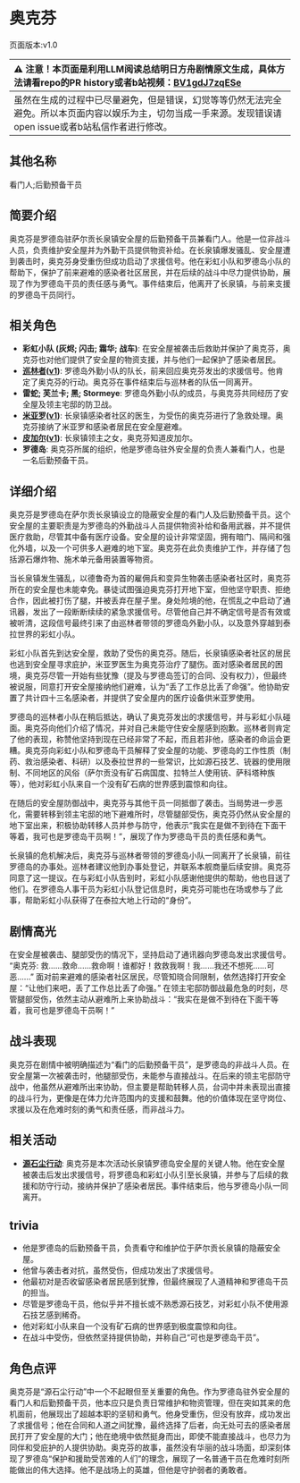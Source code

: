 # 奥克芬
页面版本:v1.0
 

| :warning: 注意！本页面是利用LLM阅读总结明日方舟剧情原文生成，具体方法请看repo的PR history或者b站视频：[BV1gdJ7zqESe](https://www.bilibili.com/video/BV1gdJ7zqESe/)         |
|:----------------------------|
| 虽然在生成的过程中已尽量避免，但是错误，幻觉等等仍然无法完全避免。所以本页面内容以娱乐为主，切勿当成一手来源。发现错误请open issue或者b站私信作者进行修改。|



## 其他名称
看门人;后勤预备干员
## 简要介绍
奥克芬是罗德岛驻萨尔贡长泉镇安全屋的后勤预备干员兼看门人。他是一位非战斗人员，负责维护安全屋并为外勤干员提供物资补给。在长泉镇爆发骚乱、安全屋遭到袭击时，奥克芬身受重伤但成功启动了求援信号。他在彩虹小队和罗德岛小队的帮助下，保护了前来避难的感染者社区居民，并在后续的战斗中尽力提供协助，展现了作为罗德岛干员的责任感与勇气。事件结束后，他离开了长泉镇，与前来支援的罗德岛干员同行。
## 相关角色
-   **彩虹小队 (灰烬; 闪击; 霜华; 战车)**: 在安全屋被袭击后救助并保护了奥克芬，奥克芬也对他们提供了安全屋的物资支援，并与他们一起保护了感染者居民。
-   **[巡林者](../char_v3/char_503_rang.md)([v1](char_503_rang.md))**: 罗德岛外勤小队的队长，前来回应奥克芬发出的求援信号。他肯定了奥克芬的行动。奥克芬在事件结束后与巡林者的队伍一同离开。
-   **雷蛇; 芙兰卡; 黑; Stormeye**: 罗德岛外勤小队的成员，与奥克芬共同经历了安全屋及领主宅邸的防卫战。
-   **[米亚罗](../char_v3/extended_char_mi_ya_luo.md)([v1](extended_char_mi_ya_luo.md))**: 长泉镇感染者社区的医生，为受伤的奥克芬进行了急救处理。奥克芬接纳了米亚罗和感染者居民在安全屋避难。
-   **[皮加尔](../char_v3/extended_char_pi_jia_er.md)([v1](extended_char_pi_jia_er.md))**: 长泉镇领主之女，奥克芬知道皮加尔。
-   **罗德岛**: 奥克芬所属的组织，他是罗德岛驻外安全屋的负责人兼看门人，也是一名后勤预备干员。
## 详细介绍
奥克芬是罗德岛在萨尔贡长泉镇设立的隐蔽安全屋的看门人及后勤预备干员。这个安全屋的主要职责是为罗德岛的外勤战斗人员提供物资补给和备用武器，并不提供医疗救助，尽管其中备有医疗设备。安全屋的设计非常坚固，拥有暗门、隔间和强化外墙，以及一个可供多人避难的地下室。奥克芬在此负责维护工作，并存储了包括源石爆炸物、施术单元备用装置等物资。

当长泉镇发生骚乱，以德鲁奇为首的雇佣兵和变异生物袭击感染者社区时，奥克芬所在的安全屋也未能幸免。暴徒试图强迫奥克芬打开地下室，但他坚守职责、拒绝合作，因此被打伤了腿，并被丢弃在屋子里。身处险境的他，在慌乱之中启动了通讯器，发出了一段断断续续的紧急求援信号。尽管他自己并不确定信号是否有效或被听清，这段信号最终引来了由巡林者带领的罗德岛外勤小队，以及意外穿越到泰拉世界的彩虹小队。

彩虹小队首先到达安全屋，救助了受伤的奥克芬。随后，长泉镇感染者社区的居民也逃到安全屋寻求庇护，米亚罗医生为奥克芬治疗了腿伤。面对感染者居民的困境，奥克芬尽管一开始有些犹豫（提及与罗德岛签订的合同、没有权力），但最终被说服，同意打开安全屋接纳他们避难，认为“丢了工作总比丢了命强”。他协助安置了共计四十三名感染者，并提供了安全屋内的医疗设备供米亚罗使用。

罗德岛的巡林者小队在稍后抵达，确认了奥克芬发出的求援信号，并与彩虹小队碰面。奥克芬向他们介绍了情况，并对自己未能守住安全屋感到抱歉。巡林者则肯定了他的表现，称赞他坚持到现在已经非常了不起，而且若非他，感染者的命运会更糟。奥克芬向彩虹小队和罗德岛干员解释了安全屋的功能、罗德岛的工作性质（制药、救治感染者、科研）以及泰拉世界的一些常识，比如源石技艺、铳器的使用限制、不同地区的风俗（萨尔贡没有矿石病国度、拉特兰人使用铳、萨科塔种族等），他对彩虹小队来自一个没有矿石病的世界感到震惊和向往。

在随后的安全屋防御战中，奥克芬与其他干员一同抵御了袭击。当局势进一步恶化，需要转移到领主宅邸的地下避难所时，尽管腿部受伤，奥克芬仍然从安全屋的地下室出来，积极协助转移人员并参与防守，他表示“我实在是做不到待在下面干等着，我可也是罗德岛干员啊！”，展现了作为罗德岛干员的责任感和勇气。

长泉镇的危机解决后，奥克芬与巡林者带领的罗德岛小队一同离开了长泉镇，前往罗德岛的办事处。巡林者建议他到办事处登记，并联系本舰商量后续安排。奥克芬同意了这一提议。在与彩虹小队告别时，彩虹小队感谢他提供的帮助，他也目送了他们。在罗德岛人事干员为彩虹小队登记信息时，奥克芬可能也在场或参与了此事，帮助彩虹小队获得了在泰拉大地上行动的“身份”。
## 剧情高光
在安全屋被袭击、腿部受伤的情况下，坚持启动了通讯器向罗德岛发出求援信号。
“奥克芬: 救......救命......救命啊！谁都好！救救我啊！我......我还不想死......可恶......”
面对前来避难的感染者社区居民，尽管知晓合同限制，依然选择打开安全屋：“让他们来吧，丢了工作总比丢了命强。”
在领主宅邸防御战最危急的时刻，尽管腿部受伤，依然主动从避难所上来协助战斗：“我实在是做不到待在下面干等着，我可也是罗德岛干员啊！”
## 战斗表现
奥克芬在剧情中被明确描述为“看门的后勤预备干员”，是罗德岛的非战斗人员。在安全屋第一次被袭击时，他腿部受伤，未能参与直接战斗。在后来的领主宅邸防守战中，他虽然从避难所出来协助，但主要是帮助转移人员，台词中并未表现出直接的战斗行为，更像是在体力允许范围内的支援和鼓舞。他的价值体现在坚守岗位、求援以及在危难时刻的勇气和责任感，而非战斗力。
## 相关活动
-   **[源石尘行动](../stories/act17d0.md)**: 奥克芬是本次活动长泉镇罗德岛安全屋的关键人物。他在安全屋被袭击后发出求援信号，将罗德岛和彩虹小队引至长泉镇，并参与了后续的救援和防守行动，接纳并保护了感染者居民。事件结束后，他与罗德岛小队一同离开。
## trivia
*   他是罗德岛的后勤预备干员，负责看守和维护位于萨尔贡长泉镇的隐蔽安全屋。
*   他曾与袭击者对抗，虽然受伤，但成功发出了求援信号。
*   他最初对是否收留感染者居民感到犹豫，但最终展现了人道精神和罗德岛干员的担当。
*   尽管是罗德岛干员，他似乎并不擅长或不熟悉源石技艺，对彩虹小队不使用源石技艺感到稀奇。
*   他对彩虹小队来自一个没有矿石病的世界感到极度震惊和向往。
*   在战斗中受伤，但依然坚持提供协助，并称自己“可也是罗德岛干员”。
## 角色点评
奥克芬是“源石尘行动”中一个不起眼但至关重要的角色。作为罗德岛驻外安全屋的看门人和后勤预备干员，他本应只是负责日常维护和物资管理，但在突如其来的危机面前，他展现出了超越本职的坚韧和勇气。他身受重伤，但没有放弃，成功发出了求援信号；他在合同和人道之间犹豫，最终选择了后者，向无处可去的感染者居民打开了安全屋的大门；他在绝境中依然挺身而出，即使不能直接战斗，也尽力为同伴和受庇护的人提供协助。奥克芬的故事，虽然没有华丽的战斗场面，却深刻体现了罗德岛“保护和援助受苦难的人们”的理念，展现了一名普通干员在危难时刻所能做出的伟大选择。他不是战场上的英雄，但他是守护弱者的勇敢者。